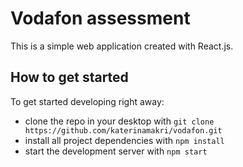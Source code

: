 # Vodafon assessment
This is a simple web application created with React.js.

## How to get started

To get started developing right away:

* clone the repo in your desktop with `git clone https://github.com/katerinamakri/vodafon.git`
* install all project dependencies with `npm install`
* start the development server with `npm start`
